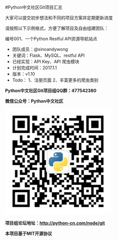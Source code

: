 #Python中文社区Git项目汇总

大家可以提交初步想法和不同的项目方案并定期更新进度

请按照以下示例格式，方便了解项目及自由组建团队：

编号001、一个Python Restful API资源导航站点

 - 团队成员：@sinoandywong
 - 关键词：Flask、MySQL、restful API
 - 已经实现：API Key、API 爬虫模块
 - 计划完成时间：2017.1.1
 - 版本：v1.10
 - Todo：
     1、注册页面
     2、丰富更多的爬虫类别
     
**Python中文社区Git项目组QQ群：477542380**

**微信公众号：Python中文社区**

![image](https://github.com/Chinese-Python/pythoncn-projects/blob/master/images/Python%E4%B8%AD%E6%96%87%E7%A4%BE%E5%8C%BA%E5%BE%AE%E4%BF%A1%E5%85%AC%E4%BC%97%E5%8F%B7.jpg)

**项目组论坛地址：http://python-cn.com/node/git**


**本项目基于MIT开源协议**
